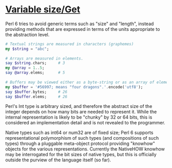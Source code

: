 [1]: https://rosettacode.org/wiki/Variable_size/Get

# [Variable size/Get][1]

Perl 6 tries to avoid generic terms such as "size" and "length", instead providing methods that are expressed in terms of the units appropriate to the abstraction level.

```raku
# Textual strings are measured in characters (graphemes)
my $string = "abc";
 
# Arrays are measured in elements.
say $string.chars;     # 3
my @array = 1..5;
say @array.elems;      # 5
 
# Buffers may be viewed either as a byte-string or as an array of elements.
my $buffer = '#56997; means "four dragons".'.encode('utf8');
say $buffer.bytes;     # 26
say $buffer.elems;     # 26
```


Perl's Int type is arbitrary sized, and therefore the abstract size of the integer depends on how many bits are needed to represent it. While the internal representation is likely to be "chunky" by 32 or 64 bits, this is considered an implementation detail and is not revealed to the programmer.



Native types such as int64 or num32 are of fixed size; Perl 6 supports representational polymorphism of such types (and compositions of such types) through a pluggable meta-object protocol providing "knowhow" objects for the various representations. Currently the NativeHOW knowhow may be interrogated for the bit sizes of native types, but this is officially outside the purview of the language itself (so far).